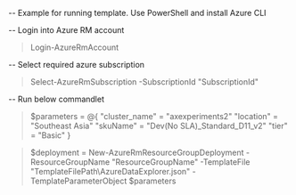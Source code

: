 -- Example for running template. Use PowerShell and install Azure CLI

-- Login into Azure RM account
> Login-AzureRmAccount

-- Select required azure subscription
> Select-AzureRmSubscription -SubscriptionId "SubscriptionId"

-- Run below commandlet

> $parameters = @{
"cluster_name" = "axexperiments2"
"location" =  "Southeast Asia"
"skuName" = "Dev(No SLA)_Standard_D11_v2"
"tier" = "Basic"
}

> $deployment = New-AzureRmResourceGroupDeployment -ResourceGroupName "ResourceGroupName" -TemplateFile "TemplateFilePath\AzureDataExplorer.json" -TemplateParameterObject $parameters